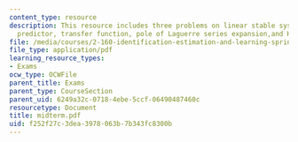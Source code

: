 ```yaml
---
content_type: resource
description: This resource includes three problems on linear stable system, one-step-ahead
  predictor, transfer function, pole of Laguerre series expansion,and Kalman filter.
file: /media/courses/2-160-identification-estimation-and-learning-spring-2006/f252f27c3dea3978063b7b343fc8300b_midterm.pdf
file_type: application/pdf
learning_resource_types:
- Exams
ocw_type: OCWFile
parent_title: Exams
parent_type: CourseSection
parent_uid: 6249a32c-0718-4ebe-5ccf-06490487460c
resourcetype: Document
title: midterm.pdf
uid: f252f27c-3dea-3978-063b-7b343fc8300b
---
```

